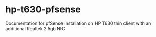 # hp-t630-pfsense
Documentation for pfSense installation on HP T630 thin client with an additional Realtek 2.5gb NIC
